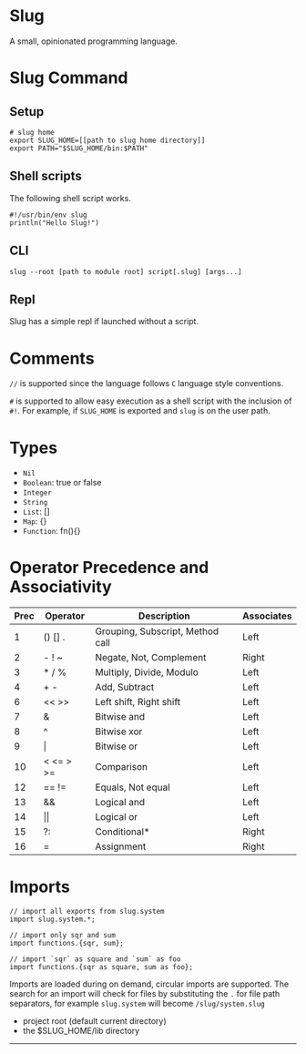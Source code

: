 Slug
===

A small, opinionated programming language.

Slug Command
===

Setup
---

```shell
# slug home
export SLUG_HOME=[[path to slug home directory]]
export PATH="$SLUG_HOME/bin:$PATH"
```

Shell scripts
---
The following shell script works.

```shell
#!/usr/bin/env slug
println("Hello Slug!")
```

CLI
---

```shell
slug --root [path to module root] script[.slug] [args...]
```

Repl
---

Slug has a simple repl if launched without a script.

Comments
===

`//` is supported since the language follows `C` language style conventions.

`#` is supported to allow easy execution as a shell script with the inclusion of `#!`. For example, if `SLUG_HOME` is
exported and `slug` is on the user path.


Types
===

- `Nil`
- `Boolean`: true or false
- `Integer`
- `String`
- `List`: []
- `Map`: {}
- `Function`: fn(){}

Operator Precedence and Associativity
===

| Prec | Operator  | Description                      | Associates |
|------|-----------|----------------------------------|------------|
| 1    | () [] .   | Grouping, Subscript, Method call | Left       |
| 2    | - ! ~     | Negate, Not, Complement          | Right      |
| 3    | * / %     | Multiply, Divide, Modulo         | Left       |
| 4    | + -       | Add, Subtract                    | Left       |
| 6    | << >>     | Left shift, Right shift          | Left       |
| 7    | &         | Bitwise and                      | Left       |
| 8    | ^         | Bitwise xor                      | Left       |
| 9    | \|        | Bitwise or                       | Left       |
| 10   | < <= > >= | Comparison                       | Left       |
| 12   | == !=     | Equals, Not equal                | Left       |
| 13   | &&        | Logical and                      | Left       |
| 14   | \|\|      | Logical or                       | Left       |
| 15   | ?:        | Conditional*                     | Right      |
| 16   | =         | Assignment                       | Right      |

Imports
===

```slug
// import all exports from slug.system
import slug.system.*;

// import only sqr and sum 
import functions.{sqr, sum};

// import `sqr` as square and `sum` as foo
import functions.{sqr as square, sum as foo};
```

Imports are loaded during on demand, circular imports are supported. The search for an import will check for files by
substituting the `.` for file path separators, for example `slug.system` will become `/slug/system.slug`

- project root (default current directory)
- the $SLUG_HOME/lib directory

---
